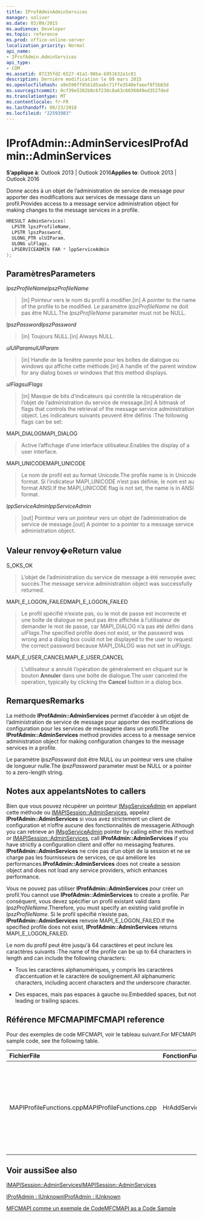 ```yaml
---
title: IProfAdminAdminServices
manager: soliver
ms.date: 03/09/2015
ms.audience: Developer
ms.topic: reference
ms.prod: office-online-server
localization_priority: Normal
api_name:
- IProfAdmin.AdminServices
api_type:
- COM
ms.assetid: 87235fd2-6527-41a1-98ba-b951632a1c81
description: Dernière modification le 09 mars 2015
ms.openlocfilehash: a9e596ff8561d5aabc71ffe3540efaeef8f5b83d
ms.sourcegitcommit: 0cf39e5382b8c6f236c8a63c6036849ed3527ded
ms.translationtype: MT
ms.contentlocale: fr-FR
ms.lasthandoff: 08/23/2018
ms.locfileid: "22593983"
---
```

# <a name="iprofadminadminservices"></a><span data-ttu-id="ed089-103">IProfAdmin::AdminServices</span><span class="sxs-lookup"><span data-stu-id="ed089-103">IProfAdmin::AdminServices</span></span>

  
  
<span data-ttu-id="ed089-104">**S’applique à**: Outlook 2013 | Outlook 2016</span><span class="sxs-lookup"><span data-stu-id="ed089-104">**Applies to**: Outlook 2013 | Outlook 2016</span></span> 
  
<span data-ttu-id="ed089-105">Donne accès à un objet de l’administration de service de message pour apporter des modifications aux services de message dans un profil.</span><span class="sxs-lookup"><span data-stu-id="ed089-105">Provides access to a message service administration object for making changes to the message services in a profile.</span></span>
  
```cpp
HRESULT AdminServices(
  LPSTR lpszProfileName,
  LPSTR lpszPassword,
  ULONG_PTR ulUIParam,
  ULONG ulFlags,
  LPSERVICEADMIN FAR * lppServiceAdmin
);
```

## <a name="parameters"></a><span data-ttu-id="ed089-106">Paramètres</span><span class="sxs-lookup"><span data-stu-id="ed089-106">Parameters</span></span>

 <span data-ttu-id="ed089-107">_lpszProfileName_</span><span class="sxs-lookup"><span data-stu-id="ed089-107">_lpszProfileName_</span></span>
  
> <span data-ttu-id="ed089-108">[in] Pointeur vers le nom du profil à modifier.</span><span class="sxs-lookup"><span data-stu-id="ed089-108">[in] A pointer to the name of the profile to be modified.</span></span> <span data-ttu-id="ed089-109">Le paramètre _lpszProfileName_ ne doit pas être NULL.</span><span class="sxs-lookup"><span data-stu-id="ed089-109">The  _lpszProfileName_ parameter must not be NULL.</span></span> 
    
 <span data-ttu-id="ed089-110">_lpszPassword_</span><span class="sxs-lookup"><span data-stu-id="ed089-110">_lpszPassword_</span></span>
  
> <span data-ttu-id="ed089-111">[in] Toujours NULL.</span><span class="sxs-lookup"><span data-stu-id="ed089-111">[in] Always NULL.</span></span> 
    
 <span data-ttu-id="ed089-112">_ulUIParam_</span><span class="sxs-lookup"><span data-stu-id="ed089-112">_ulUIParam_</span></span>
  
> <span data-ttu-id="ed089-113">[in] Handle de la fenêtre parente pour les boîtes de dialogue ou windows qui affiche cette méthode.</span><span class="sxs-lookup"><span data-stu-id="ed089-113">[in] A handle of the parent window for any dialog boxes or windows that this method displays.</span></span>
    
 <span data-ttu-id="ed089-114">_ulFlags_</span><span class="sxs-lookup"><span data-stu-id="ed089-114">_ulFlags_</span></span>
  
> <span data-ttu-id="ed089-115">[in] Masque de bits d’indicateurs qui contrôle la récupération de l’objet de l’administration du service de message.</span><span class="sxs-lookup"><span data-stu-id="ed089-115">[in] A bitmask of flags that controls the retrieval of the message service administration object.</span></span> <span data-ttu-id="ed089-116">Les indicateurs suivants peuvent être définis :</span><span class="sxs-lookup"><span data-stu-id="ed089-116">The following flags can be set:</span></span>
    
<span data-ttu-id="ed089-117">MAPI_DIALOG</span><span class="sxs-lookup"><span data-stu-id="ed089-117">MAPI_DIALOG</span></span> 
  
> <span data-ttu-id="ed089-118">Active l’affichage d’une interface utilisateur.</span><span class="sxs-lookup"><span data-stu-id="ed089-118">Enables the display of a user interface.</span></span> 
    
<span data-ttu-id="ed089-119">MAPI_UNICODE</span><span class="sxs-lookup"><span data-stu-id="ed089-119">MAPI_UNICODE</span></span> 
  
> <span data-ttu-id="ed089-120">Le nom de profil est au format Unicode.</span><span class="sxs-lookup"><span data-stu-id="ed089-120">The profile name is in Unicode format.</span></span> <span data-ttu-id="ed089-121">Si l’indicateur MAPI_UNICODE n’est pas définie, le nom est au format ANSI.</span><span class="sxs-lookup"><span data-stu-id="ed089-121">If the MAPI_UNICODE flag is not set, the name is in ANSI format.</span></span>
    
 <span data-ttu-id="ed089-122">_lppServiceAdmin_</span><span class="sxs-lookup"><span data-stu-id="ed089-122">_lppServiceAdmin_</span></span>
  
> <span data-ttu-id="ed089-123">[out] Pointeur vers un pointeur vers un objet de l’administration de service de message.</span><span class="sxs-lookup"><span data-stu-id="ed089-123">[out] A pointer to a pointer to a message service administration object.</span></span>
    
## <a name="return-value"></a><span data-ttu-id="ed089-124">Valeur renvoy�e</span><span class="sxs-lookup"><span data-stu-id="ed089-124">Return value</span></span>

<span data-ttu-id="ed089-125">S_OK</span><span class="sxs-lookup"><span data-stu-id="ed089-125">S_OK</span></span> 
  
> <span data-ttu-id="ed089-126">L’objet de l’administration du service de message a été renvoyée avec succès.</span><span class="sxs-lookup"><span data-stu-id="ed089-126">The message service administration object was successfully returned.</span></span>
    
<span data-ttu-id="ed089-127">MAPI_E_LOGON_FAILED</span><span class="sxs-lookup"><span data-stu-id="ed089-127">MAPI_E_LOGON_FAILED</span></span> 
  
> <span data-ttu-id="ed089-128">Le profil spécifié n’existe pas, ou le mot de passe est incorrecte et une boîte de dialogue ne peut pas être affichée à l’utilisateur de demander le mot de passe, car MAPI_DIALOG n’a pas été défini dans _ulFlags_.</span><span class="sxs-lookup"><span data-stu-id="ed089-128">The specified profile does not exist, or the password was wrong and a dialog box could not be displayed to the user to request the correct password because MAPI_DIALOG was not set in  _ulFlags_.</span></span>
    
<span data-ttu-id="ed089-129">MAPI_E_USER_CANCEL</span><span class="sxs-lookup"><span data-stu-id="ed089-129">MAPI_E_USER_CANCEL</span></span> 
  
> <span data-ttu-id="ed089-130">L’utilisateur a annulé l’opération de généralement en cliquant sur le bouton **Annuler** dans une boîte de dialogue.</span><span class="sxs-lookup"><span data-stu-id="ed089-130">The user canceled the operation, typically by clicking the **Cancel** button in a dialog box.</span></span> 
    
## <a name="remarks"></a><span data-ttu-id="ed089-131">Remarques</span><span class="sxs-lookup"><span data-stu-id="ed089-131">Remarks</span></span>

<span data-ttu-id="ed089-132">La méthode **IProfAdmin::AdminServices** permet d’accéder à un objet de l’administration de service de message pour apporter des modifications de configuration pour les services de messagerie dans un profil.</span><span class="sxs-lookup"><span data-stu-id="ed089-132">The **IProfAdmin::AdminServices** method provides access to a message service administration object for making configuration changes to the message services in a profile.</span></span> 
  
 <span data-ttu-id="ed089-133">Le paramètre _lpszPassword_ doit être NULL ou un pointeur vers une chaîne de longueur nulle.</span><span class="sxs-lookup"><span data-stu-id="ed089-133">The  _lpszPassword_ parameter must be NULL or a pointer to a zero-length string.</span></span> 
  
## <a name="notes-to-callers"></a><span data-ttu-id="ed089-134">Notes aux appelants</span><span class="sxs-lookup"><span data-stu-id="ed089-134">Notes to callers</span></span>

<span data-ttu-id="ed089-135">Bien que vous pouvez récupérer un pointeur [IMsgServiceAdmin](imsgserviceadminiunknown.md) en appelant cette méthode ou [IMAPISession::AdminServices](imapisession-adminservices.md), appelez **IProfAdmin::AdminServices** si vous avez strictement un client de configuration et n’offre aucune des fonctionnalités de messagerie.</span><span class="sxs-lookup"><span data-stu-id="ed089-135">Although you can retrieve an [IMsgServiceAdmin](imsgserviceadminiunknown.md) pointer by calling either this method or [IMAPISession::AdminServices](imapisession-adminservices.md), call **IProfAdmin::AdminServices** if you have strictly a configuration client and offer no messaging features.</span></span> <span data-ttu-id="ed089-136">**IProfAdmin::AdminServices** ne crée pas d’un objet de la session et ne se charge pas les fournisseurs de services, ce qui améliore les performances.</span><span class="sxs-lookup"><span data-stu-id="ed089-136">**IProfAdmin::AdminServices** does not create a session object and does not load any service providers, which enhances performance.</span></span> 
  
<span data-ttu-id="ed089-137">Vous ne pouvez pas utiliser **IProfAdmin::AdminServices** pour créer un profil.</span><span class="sxs-lookup"><span data-stu-id="ed089-137">You cannot use **IProfAdmin::AdminServices** to create a profile.</span></span> <span data-ttu-id="ed089-138">Par conséquent, vous devez spécifier un profil existant valid dans _lpszProfileName_.</span><span class="sxs-lookup"><span data-stu-id="ed089-138">Therefore, you must specify an existing valid profile in  _lpszProfileName_.</span></span> <span data-ttu-id="ed089-139">Si le profil spécifié n’existe pas, **IProfAdmin::AdminServices** renvoie MAPI_E_LOGON_FAILED.</span><span class="sxs-lookup"><span data-stu-id="ed089-139">If the specified profile does not exist, **IProfAdmin::AdminServices** returns MAPI_E_LOGON_FAILED.</span></span> 
  
<span data-ttu-id="ed089-140">Le nom du profil peut être jusqu'à 64 caractères et peut inclure les caractères suivants :</span><span class="sxs-lookup"><span data-stu-id="ed089-140">The name of the profile can be up to 64 characters in length and can include the following characters:</span></span>
  
- <span data-ttu-id="ed089-141">Tous les caractères alphanumériques, y compris les caractères d’accentuation et le caractère de soulignement.</span><span class="sxs-lookup"><span data-stu-id="ed089-141">All alphanumeric characters, including accent characters and the underscore character.</span></span> 
    
- <span data-ttu-id="ed089-142">Des espaces, mais pas espaces à gauche ou.</span><span class="sxs-lookup"><span data-stu-id="ed089-142">Embedded spaces, but not leading or trailing spaces.</span></span>
    
## <a name="mfcmapi-reference"></a><span data-ttu-id="ed089-143">Référence MFCMAPI</span><span class="sxs-lookup"><span data-stu-id="ed089-143">MFCMAPI reference</span></span>

<span data-ttu-id="ed089-144">Pour des exemples de code MFCMAPI, voir le tableau suivant.</span><span class="sxs-lookup"><span data-stu-id="ed089-144">For MFCMAPI sample code, see the following table.</span></span>
  
|<span data-ttu-id="ed089-145">**Fichier**</span><span class="sxs-lookup"><span data-stu-id="ed089-145">**File**</span></span>|<span data-ttu-id="ed089-146">**Fonction**</span><span class="sxs-lookup"><span data-stu-id="ed089-146">**Function**</span></span>|<span data-ttu-id="ed089-147">**Commentaire**</span><span class="sxs-lookup"><span data-stu-id="ed089-147">**Comment**</span></span>|
|:-----|:-----|:-----|
|<span data-ttu-id="ed089-148">MAPIProfileFunctions.cpp</span><span class="sxs-lookup"><span data-stu-id="ed089-148">MAPIProfileFunctions.cpp</span></span>  <br/> | <span data-ttu-id="ed089-149">HrAddServiceToProfile</span><span class="sxs-lookup"><span data-stu-id="ed089-149">HrAddServiceToProfile</span></span>  <br/> |<span data-ttu-id="ed089-150">MFCMAPI utilise la méthode **IProfAdmin::AdminServices** pour ouvrir un objet de l’administration de service de message pour le profil sélectionné Ajouter des services.</span><span class="sxs-lookup"><span data-stu-id="ed089-150">MFCMAPI uses the **IProfAdmin::AdminServices** method to open a message service administration object for the selected profile to add services.</span></span>  <br/> |
   
## <a name="see-also"></a><span data-ttu-id="ed089-151">Voir aussi</span><span class="sxs-lookup"><span data-stu-id="ed089-151">See also</span></span>



[<span data-ttu-id="ed089-152">IMAPISession::AdminServices</span><span class="sxs-lookup"><span data-stu-id="ed089-152">IMAPISession::AdminServices</span></span>](imapisession-adminservices.md)
  
[<span data-ttu-id="ed089-153">IProfAdmin : IUnknown</span><span class="sxs-lookup"><span data-stu-id="ed089-153">IProfAdmin : IUnknown</span></span>](iprofadminiunknown.md)


[<span data-ttu-id="ed089-154">MFCMAPI comme un exemple de Code</span><span class="sxs-lookup"><span data-stu-id="ed089-154">MFCMAPI as a Code Sample</span></span>](mfcmapi-as-a-code-sample.md)

